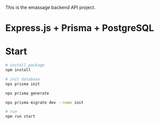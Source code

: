 This is the emassage backend API project.

# Express.js + Prisma + PostgreSQL

# Start
```bash
# install package
npm install

# init database
npx prisma init

npx prisma generate

npx prisma migrate dev --name init

# run
npm run start

```
